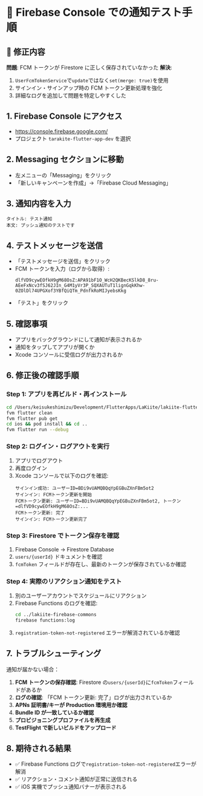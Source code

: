 # 🧪 Firebase Console での通知テスト手順

## 🔧 修正内容

**問題**: FCM トークンが Firestore に正しく保存されていなかった
**解決**:

1. `UserFcmTokenService`で`update`ではなく`set(merge: true)`を使用
2. サインイン・サインアップ時の FCM トークン更新処理を強化
3. 詳細なログを追加して問題を特定しやすくした

## 1. Firebase Console にアクセス

- https://console.firebase.google.com/
- プロジェクト `tarakite-flutter-app-dev` を選択

## 2. Messaging セクションに移動

- 左メニューの「Messaging」をクリック
- 「新しいキャンペーンを作成」→「Firebase Cloud Messaging」

## 3. 通知内容を入力

```
タイトル: テスト通知
本文: プッシュ通知のテストです
```

## 4. テストメッセージを送信

- 「テストメッセージを送信」をクリック
- FCM トークンを入力（ログから取得）:
  ```
  dlfVD9cywEOfkH9gM68OsZ:APA91bF1O_WcH2QKBecKSlkD8_8ru-AEeFxNcv3fSJ62JIn_G4M1yVr3P_SQXAUTuT1lignGqkKhw-0ZOlDl74UPGXof3YBfQiQTm_PdnfkRoMIJyebsKkg
  ```
- 「テスト」をクリック

## 5. 確認事項

- アプリをバックグラウンドにして通知が表示されるか
- 通知をタップしてアプリが開くか
- Xcode コンソールに受信ログが出力されるか

## 6. 修正後の確認手順

### Step 1: アプリを再ビルド・再インストール

```bash
cd /Users/keisukeshimizu/Development/FlutterApps/LaKiite/lakiite-flutter-app
fvm flutter clean
fvm flutter pub get
cd ios && pod install && cd ..
fvm flutter run --debug
```

### Step 2: ログイン・ログアウトを実行

1. アプリでログアウト
2. 再度ログイン
3. Xcode コンソールで以下のログを確認:
   ```
   サインイン成功: ユーザーID=BDi9vUAMQBQqYpEGBuZXnFBm5ot2
   サインイン: FCMトークン更新を開始
   FCMトークン更新: ユーザーID=BDi9vUAMQBQqYpEGBuZXnFBm5ot2, トークン=dlfVD9cywEOfkH9gM68OsZ:...
   FCMトークン更新: 完了
   サインイン: FCMトークン更新完了
   ```

### Step 3: Firestore でトークン保存を確認

1. Firebase Console → Firestore Database
2. `users/{userId}` ドキュメントを確認
3. `fcmToken` フィールドが存在し、最新のトークンが保存されているか確認

### Step 4: 実際のリアクション通知をテスト

1. 別のユーザーアカウントでスケジュールにリアクション
2. Firebase Functions のログを確認:
   ```bash
   cd ../lakiite-firebase-commons
   firebase functions:log
   ```
3. `registration-token-not-registered` エラーが解消されているか確認

## 7. トラブルシューティング

通知が届かない場合：

1. **FCM トークンの保存確認**: Firestore の`users/{userId}`に`fcmToken`フィールドがあるか
2. **ログの確認**: 「FCM トークン更新: 完了」ログが出力されているか
3. **APNs 証明書/キーが Production 環境用か確認**
4. **Bundle ID が一致しているか確認**
5. **プロビジョニングプロファイルを再生成**
6. **TestFlight で新しいビルドをアップロード**

## 8. 期待される結果

- ✅ Firebase Functions ログで`registration-token-not-registered`エラーが解消
- ✅ リアクション・コメント通知が正常に送信される
- ✅ iOS 実機でプッシュ通知バナーが表示される
